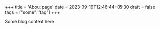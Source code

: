 +++
title = 'About page'
date = 2023-09-19T12:46:44+05:30
draft = false
tags = ["some", "tag"]
+++

Some blog content here
